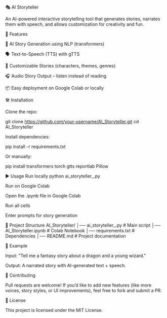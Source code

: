 🎭 AI Storyteller

An AI-powered interactive storytelling tool that generates stories, narrates them with speech, and allows customization for creativity and fun.

🚀 Features

📖 AI Story Generation using NLP (transformers)

🗣️ Text-to-Speech (TTS) with gTTS

🎨 Customizable Stories (characters, themes, genres)

🎧 Audio Story Output – listen instead of reading

📦 Easy deployment on Google Colab or locally

🛠️ Installation

Clone the repo:

git clone https://github.com/your-username/AI_Storyteller.git
cd AI_Storyteller


Install dependencies:

pip install -r requirements.txt


Or manually:

pip install transformers torch gtts reportlab Pillow

▶️ Usage
Run locally
python ai_storyteller_.py

Run on Google Colab

Open the .ipynb file in Google Colab

Run all cells

Enter prompts for story generation

📂 Project Structure
AI_Storyteller/
│── ai_storyteller_.py       # Main script
│── AI_Storyteller.ipynb     # Colab Notebook
│── requirements.txt         # Dependencies
│── README.md                # Project documentation

📸 Example

Input:
"Tell me a fantasy story about a dragon and a young wizard."

Output:
A narrated story with AI-generated text + speech.

🤝 Contributing

Pull requests are welcome! If you’d like to add new features (like more voices, story styles, or UI improvements), feel free to fork and submit a PR.

📜 License

This project is licensed under the MIT License.

